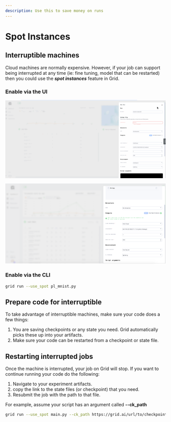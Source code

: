 ```yaml
---
description: Use this to save money on runs
---
```


# Spot Instances

## Interruptible machines

Cloud machines are normally expensive. However, if your job can support being interrupted at any time (ie: fine tuning, model that can be restarted) then you could use the _**spot instances**_ feature in Grid.

### Enable via the UI

![](../../.gitbook/assets/Spot.gif)

![](../../.gitbook/assets/UseSpot.png)

### Enable via the CLI

```bash
grid run --use_spot pl_mnist.py
```

## Prepare code for interruptible

To take advantage of interruptible machines, make sure your code does a few things:

1. You are saving checkpoints or any state you need. Grid automatically picks these up into your artifacts.
2. Make sure your code can be restarted from a checkpoint or state file.

## Restarting interrupted jobs

Once the machine is interrupted, your job on Grid will stop. If you want to continue running your code do the following:

1. Navigate to your experiment artifacts.
2. copy the link to the state files (or checkpoint) that you need.
3. Resubmit the job with the path to that file.

For example, assume your script has an argument called **--ck\_path**

```bash
grid run --use_spot main.py --ck_path https://grid.ai/url/to/checkpoint.ckpt
```
